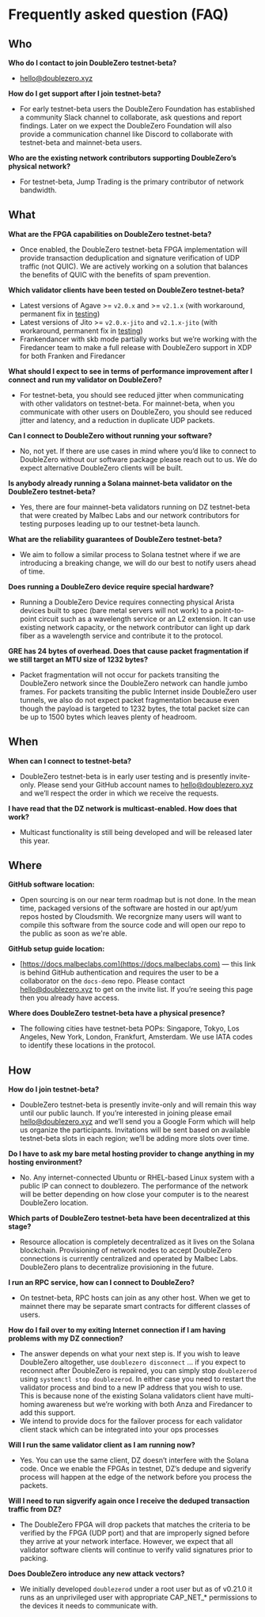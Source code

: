 # Frequently asked question (FAQ)

## Who

**Who do I contact to join DoubleZero testnet-beta?**

- [hello@doublezero.xyz](mailto:hello@doublezero.xyz)

**How do I get support after I join testnet-beta?**

- For early testnet-beta users the DoubleZero Foundation has established a community Slack channel to collaborate, ask questions and report findings.  Later on we expect the DoubleZero Foundation will also provide a communication channel like Discord to collaborate with testnet-beta and mainnet-beta users.

**Who are the existing network contributors supporting DoubleZero’s physical network?**

- For testnet-beta, Jump Trading is the primary contributor of network bandwidth.

## What

**What are the FPGA capabilities on DoubleZero testnet-beta?**

- Once enabled, the DoubleZero testnet-beta FPGA implementation will provide transaction deduplication and signature verification of UDP traffic (not QUIC).  We are actively working on a solution that balances the benefits of QUIC with the benefits of spam prevention.

**Which validator clients have been tested on DoubleZero testnet-beta?**

- Latest versions of Agave >= `v2.0.x` and >= `v2.1.x` (with workaround, permanent fix in [testing](https://github.com/anza-xyz/agave/pull/4581))
- Latest versions of Jito >= `v2.0.x-jito` and `v2.1.x-jito` (with workaround, permanent fix in [testing](https://github.com/jito-foundation/jito-solana/pull/770))
- Frankendancer with skb mode partially works but we’re working with the Firedancer team to make a full release with DoubleZero support in XDP for both Franken and Firedancer

**What should I expect to see in terms of performance improvement after I connect and run my validator on DoubleZero?**

- For testnet-beta, you should see reduced jitter when communicating with other validators on testnet-beta. For mainnet-beta, when you communicate with other users on DoubleZero, you should see reduced jitter and latency, and a reduction in duplicate UDP packets.

**Can I connect to DoubleZero without running your software?**

- No, not yet.  If there are use cases in mind where you’d like to connect to DoubleZero without our software package please reach out to us.  We do expect alternative DoubleZero clients will be built.

**Is anybody already running a Solana mainnet-beta validator on the DoubleZero testnet-beta?**

- Yes, there are four mainnet-beta validators running on DZ testnet-beta that were created by Malbec Labs and our network contributors for testing purposes leading up to our testnet-beta launch.

**What are the reliability guarantees of DoubleZero testnet-beta?**

- We aim to follow a similar process to Solana testnet where if we are introducing a breaking change, we will do our best to notify users ahead of time.

**Does running a DoubleZero device require special hardware?**

- Running a DoubleZero Device requires connecting physical Arista devices built to spec (bare metal servers will not work) to a point-to-point circuit such as a wavelength service or an L2 extension.  It can use existing network capacity, or the network contributor can light up dark fiber as a wavelength service and contribute it to the protocol.

**GRE has 24 bytes of overhead.  Does that cause packet fragmentation if we still target an MTU size of 1232 bytes?**

- Packet fragmentation will not occur for packets transiting the DoubleZero network since the DoubleZero network can handle jumbo frames.  For packets transiting the public Internet inside DoubleZero user tunnels, we also do not expect packet fragmentation because even though the payload is targeted to 1232 bytes, the total packet size can be up to 1500 bytes which leaves plenty of headroom.

## When

**When can I connect to testnet-beta?**

- DoubleZero testnet-beta is in early user testing and is presently invite-only.  Please send your GitHub account names to [hello@doublezero.xyz](mailto:hello@doublezero.xyz) and we’ll respect the order in which we receive the requests.

**I have read that the DZ network is multicast-enabled.  How does that work?**

- Multicast functionality is still being developed  and will be released later this year.


## Where

**GitHub software location:**

- Open sourcing is on our near term roadmap but is not done.  In the mean time, packaged versions of the software are hosted in our apt/yum repos hosted by Cloudsmith.  We recorgnize many users will want to compile this software from the source code and will open our repo to the public as soon as we're able.

**GitHub setup guide location:**

- [https://docs.malbeclabs.com](https://docs.malbeclabs.com) — this link is behind GitHub authentication and requires the user to be a collaborator on the `docs-demo` repo.  Please contact [hello@doublezero.xyz](mailto:hello@doublezero.xyz) to get on the invite list.  If you’re seeing this page then you already have access.

**Where does DoubleZero testnet-beta have a physical presence?**

- The following cities have testnet-beta POPs: Singapore, Tokyo, Los Angeles, New York, London, Frankfurt, Amsterdam.  We use IATA codes to identify these locations in the protocol.


## How

**How do I join testnet-beta?**

- DoubleZero testnet-beta is presently invite-only and will remain this way until our public launch.  If you’re interested in joining please email [hello@doublezero.xyz](mailto:hello@doublezero.xyz) and we’ll send you a Google Form which will help us organize the participants.  Invitations will be sent based on available testnet-beta slots in each region; we’ll be adding more slots over time.

**Do I have to ask my bare metal hosting provider to change anything in my hosting environment?**

- No.  Any internet-connected Ubuntu or RHEL-based Linux system with a public IP can connect to doublezero.  The performance of the network will be better depending on how close your computer is to the nearest DoubleZero location.

**Which parts of DoubleZero testnet-beta have been decentralized at this stage?**
- Resource allocation is completely decentralized as it lives on the Solana blockchain. Provisioning of network nodes to accept DoubleZero connections is currently centralized and operated by Malbec Labs. DoubleZero plans to decentralize provisioning in the future.

**I run an RPC service, how can I connect to DoubleZero?**

- On testnet-beta, RPC hosts can join as any other host.  When we get to mainnet there may be separate smart contracts for different classes of users.

**How do I fail over to my exiting Internet connection if I am having problems with my DZ connection?**

- The answer depends on what your next step is.  If you wish to leave DoubleZero altogether, use `doublezero disconnect` … if you expect to reconnect after DoubleZero is repaired, you can simply stop `doublezerod` using `systemctl stop doublezerod`.  In either case you need to restart the validator process and bind to a new IP address that you wish to use.  This is because none of the existing Solana validators client have multi-homing awareness but we’re working with both Anza and Firedancer to add this support.
- We intend to provide docs for the failover process for each validator client stack which can be integrated into your ops processes

**Will I run the same validator client as I am running now?**

- Yes.  You can use the same client, DZ doesn’t interfere with the Solana code.  Once we enable the FPGAs in testnet, DZ’s dedupe and sigverify process will happen at the edge of the network before you process the packets.

**Will I need to run sigverify again once I receive the deduped transaction traffic from DZ?**

- The DoubleZero FPGA will drop packets that matches the criteria to be verified by the FPGA (UDP port) and that are improperly signed before they arrive at your network interface.  However, we expect that all validator software clients will continue to verify valid signatures prior to packing.

**Does DoubleZero introduce any new attack vectors?**

- We initially developed `doublezerod` under a root user but as of v0.21.0 it runs as an unprivileged user with appropriate CAP_NET_* permissions to the devices it needs to communicate with.
